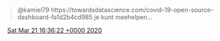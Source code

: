 > @kamiel79 https://towardsdatascience\.com/covid\-19\-open\-source\-dashboard\-fa1d2b4cd985 je kunt meehelpen\.\.\.

<img src="../../media/tweet.ico" width="12" /> [Sat Mar 21 16:36:22 +0000 2020](https://twitter.com/DromerDenker/status/1241403289155092480)